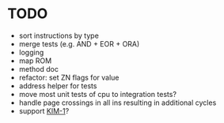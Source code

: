 # TODO

* sort instructions by type
* merge tests (e.g. AND + EOR + ORA)
* logging
* map ROM
* method doc
* refactor: set ZN flags for value
* address helper for tests
* move most unit tests of cpu to integration tests?
* handle page crossings in all ins resulting in additional cycles
* support [KIM-1](https://en.wikipedia.org/wiki/KIM-1)?

